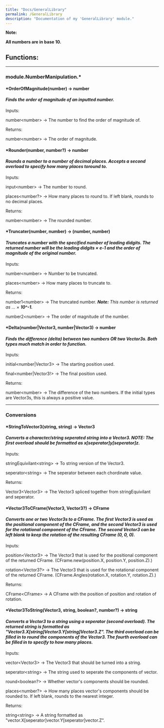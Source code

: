 ```yaml
---
title: "Docs/GeneralLibrary"
permalink: /GeneralLibrary
description: "Documentation of my 'GeneralLibrary' module."
---
```


**Note:**

**All numbers are in base 10.**

## Functions:

<hr>

### module.NumberManipulation.*

#### **\*OrderOfMagnitude(number) → number**

#### *Finds the order of magnitude of an inputted number.*

Inputs:

number\<number\> → The number to find the order of magnitude of.

Returns:

number\<number\> → The order of magnitude.

#### **\*Rounder(number, number?) → number**

#### *Rounds a number to a number of decimal places. Accepts a second overload to specify how many places toround to.*

Inputs:

input\<number\> → The number to round.

places\<number?\> → How many places to round to. If left blank, rounds to no decimal places.

Returns:

number\<number\> → The rounded number.

#### **\*Truncater(number, number) → (number, number)**

#### *Truncates a number with the specified number of leading didgits. The returned number will be the leading didgits × e-1 and the order of magnitude of the original number.*

Inputs:

number\<number\> → Number to be truncated.

places\<number\> → How many places to truncate to.

Returns:

number1\<number\> → The truncated number. ***Note:** This number is returned as ... × **10^-1.***

number2\<number> → The order of magnitude of the number.

#### **\*Delta(number|Vector3, number|Vector3) → number**

#### *Finds the difference (delta) between two numbers OR two Vector3s. Both types much match in order to function.*

Inputs:

initial\<number|Vector3> → The starting position used.

final\<number|Vector3!> → The final position used.

Returns:

number\<number\> → The difference of the two numbers. If the initial types are Vector3s, this is always a positive value.

<hr>

### Conversions

#### **\*StringToVector3(string, string) → Vector3**

#### *Converts a character/string seperated string into a Vector3. NOTE: The first overload should be formatted as x\[seperator\]y\[seperator\]z.*

Inputs:

stringEquivilant\<string\> → To string version of the Vector3.

seperator\<string\> → The seperator between each chordinate value.

Returns:

Vector3\<Vector3\> → The Vector3 spliced together from stringEquivilant and seperator.

#### **\*Vector3ToCFrame(Vector3, Vector3?) → CFrame**

#### *Converts one or two Vector3s to a CFrame. The first Vector3 is used as the positional component of the CFrame, and the second Vector3 is used for the rotational component of the  CFrame. The second Vector3 can be left blank to keep the rotation of the resulting CFrame (0, 0, 0).*

Inputs:

position\<Vector3\> → The Vector3 that is used for the positional component of the returned CFrame. (CFrame.new(position.X, position.Y, position.Z).)

rotation\<Vector3?\> → The Vector3 that is used for the rotational component of the returned CFrame. (CFrame.Angles(rotation.X, rotation.Y, rotation.Z).)

Returns:

CFrame\<CFrame\> → A CFrame with the position of position and rotation of rotation.

#### **\*Vector3ToString(Vector3, string, boolean?, number?) → string**

#### *Converts a Vector3 to a string using a seperator (second overload). The returned string is formatted as "Vector3.X\[string\]Vector3.Y\[string\]Vector3.Z". The third overload can be filled in to round the components of the Vector3. The fourth overload can be filled in to specify to how many places.*

Inputs:

vector\<Vector3\> → The Vector3 that should be turned into a string.

seperator\<string\> → The string used to seperate the components of vector.

round\<boolean?\> → Whether vector's components should be rounded.

places\<number?\> → How many places vector's components should be rounded to. If left blank, rounds to the nearest integer.

Returns:

string\<string\> → A string formatted as "vector.X\[seperator\]vector.Y\[seperator\]vector.Z".